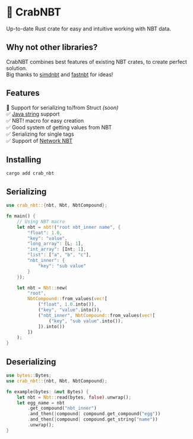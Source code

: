 # 🦀 CrabNBT
Up-to-date Rust crate for easy and intuitive working with NBT data.

## Why not other libraries?
CrabNBT combines best features of existing NBT crates, to create perfect solution.<br>
Big thanks to [simdnbt](https://github.com/azalea-rs/simdnbt) and [fastnbt](https://github.com/owengage/fastnbt) for ideas!

## Features
🚧 Support for serializing to/from Struct *(soon)*<br>
✅ [Java string](https://docs.oracle.com/javase/8/docs/api/java/io/DataInput.html#modified-utf-8) support <br>
✅ NBT! macro for easy creation <br>
✅ Good system of getting values from NBT <br>
✅ Serializing for single tags <br>
✅ Support of [Network NBT](https://wiki.vg/NBT#Network_NBT_(Java_Edition))

## Installing
```shell
cargo add crab_nbt
```

## Serializing
```rust
use crab_nbt::{nbt, Nbt, NbtCompound};

fn main() {
    // Using NBT macro
    let nbt = nbt!("root nbt_inner name", {
        "float": 1.0,
        "key": "value",
        "long_array": [L; 1],
        "int_array": [Int; 1],
        "list": ["a", "b", "c"],
        "nbt_inner": {
            "key": "sub value"
        }
    });

    let nbt = Nbt::new(
        "root",
        NbtCompound::from_values(vec![
            ("float", 1.0.into()),
            ("key", "value".into()),
            ("nbt_inner", NbtCompound::from_values(vec![
                ("key", "sub value".into()),
            ]).into())
        ])
    );
}
```

## Deserializing

```rust
use bytes::Bytes;
use crab_nbt::{nbt, Nbt, NbtCompound};

fn example(bytes: &mut Bytes) {
    let nbt = Nbt::read(bytes, false).unwrap();
    let egg_name = nbt
        .get_compound("nbt_inner")
        .and_then(|compound| compound.get_compound("egg"))
        .and_then(|compound| compound.get_string("name"))
        .unwrap();
}
```
